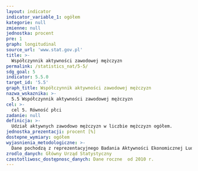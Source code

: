 ```yaml
---
layout: indicator
indicator_variable_1: ogółem
kategorie: null
zmienne: null
jednostka: procent
pre: 1
graph: longitudinal
source_url: 'www.stat.gov.pl'
title: >-
  Współczynnik aktywności zawodowej mężczyzn
permalink: /statistics_nat/5-5/
sdg_goal: 5
indicator: 5.5.0
target_id: '5.5'
graph_title: Współczynnik aktywności zawodowej mężczyzn
nazwa_wskaznika: >-
  5.5 Współczynnik aktywności zawodowej mężczyzn
cel: >-
  cel 5. Równość płci
zadanie: null
definicja: >-
  Udział aktywnych zawodowo mężczyzn w liczbie mężczyzn ogółem.
jednostka_prezentacji: procent [%]
dostepne_wymiary: ogółem
wyjasnienia_metodologiczne: >-
  Dane pochodzą z reprezentacyjnego Badania Aktywności Ekonomicznej Ludności (BAEL), prowadzonego w cyklu kwartalnym. Badanie prowadzone jest metodą obserwacji ciągłej (ruchomy tydzień badania), pozwalającej na zilustrowanie sytuacji na rynku pracy w okresie całego kwartału. Badaniem objęte są osoby w wieku 15 lat i więcej będące członkami gospodarstw domowych w wylosowanych mieszkaniach.Podstawowym kryterium podziału ludności z punktu widzenia aktywności zawodowej jest praca, tzn. fakt wykonywania, posiadania bądź poszukiwania pracy. Zgodnie z międzynarodowymi standardami ogół ludności można podzielić na trzy podstawowe kategorie: nullpracujących, bezrobotnych i biernych zawodowo. Pracujący i bezrobotni stanowią populację aktywnych zawodowo.Do pracujących wg BAEL zaliczane są wszystkie osoby w wieku 15 lat i wiecej, które w okresie badanego tygodnia:1) wykonywały przez co najmniej 1 godzinę pracę przynoszącą dochód lub zarobek, tzn. były zatrudnione w charakterze pracownika najemnego, pracowały we własnym (lub dzierżawionym) gospodarstwie rolnym lub prowadziły własną działalność gospodarczą poza rolnictwem, pomagały (bez wynagrodzenia) w prowadzeniu rodzinnego gospodarstwa rolnego lub rodzinnej działalności gospodarczej poza rolnictwem,2) miały pracę, ale jej nie wykonywały (np. z powodu choroby, urlopu macierzyńskiego lub wypoczynkowego, przerwy w działalności zakładu), w przypadku gdy przerwa w pracy wynosiła mniej niż 3 miesiące  gdy przerwa w pracy wynosiła powyżej 3 miesięcy w odniesieniu do pracowników najemnych dodatkowym kryterium było otrzymywanie co najmniej 50% dotychczasowego wynagrodzenia.Zgodnie z międzynarodowymi standardami, do pracujących zaliczani są również uczniowie, z którymi zakłady pracy lub osoby fizyczne zawarły umowę o naukę zawodu lub przyuczenie do określonej pracy, jeżeli otrzymywali wynagrodzenie.Ze względu na przyjęte założenia metodologiczne badania, liczba pracujących uzyskana w wyniku BAEL nie obejmuje niektórych kategorii osób, które są wliczane do pracujących w sprawozdawczości z zakresu zatrudnienia, m.in.:a) pracujących, mieszkających w hotelach pracowniczych,b) pracujących za granicą na rzecz polskich pracodawców.Bezrobotni wg BAEL to osoby w wieku 15-74 lata, które spełniają jednocześnie trzy warunki:– w okresie badanego tygodnia nie były osobami pracującymi,– aktywnie poszukiwały pracy, tzn. podjęły konkretne działania w ciągu 4 tygodni (wliczając jako ostatni – tydzień badany), aby znaleźć pracę,– były gotowe (zdolne) podjąć pracę w ciągu dwóch tygodni następujących po tygodniu badanym.Do bezrobotnych zaliczane są również osoby, które nie poszukiwały pracy, ponieważ miały pracę załatwioną i oczekiwały na jej rozpoczęcie przez okres nie dłuższy niż 3 miesiące oraz były gotowe tę pracę podjąć.
zrodlo_danych: Główny Urząd Statystyczny
czestotliwosc_dostępnosc_danych: Dane roczne  od 2010 r.
---
```

